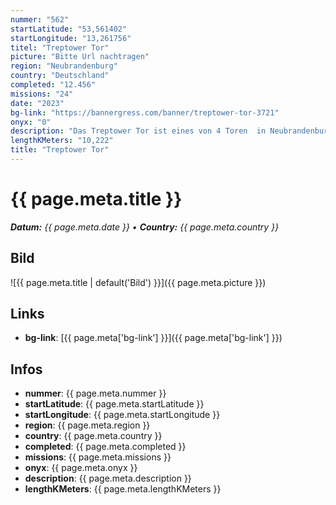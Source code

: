 ```yaml
---
nummer: "562"
startLatitude: "53,561402"
startLongitude: "13,261756"
titel: "Treptower Tor"
picture: "Bitte Url nachtragen"
region: "Neubrandenburg"
country: "Deutschland"
completed: "12.456"
missions: "24"
date: "2023"
bg-link: "https://bannergress.com/banner/treptower-tor-3721"
onyx: "0"
description: "Das Treptower Tor ist eines von 4 Toren  in Neubrandenburg. Im Baustil  der norddeutschen Backsteingotik wurde das Tor im 14. Jahrhundert errichtet."
lengthKMeters: "10,222"
title: "Treptower Tor"
---
```


# {{ page.meta.title }}
_**Datum:** {{ page.meta.date }} • **Country:** {{ page.meta.country }}_

## Bild
![{{ page.meta.title | default('Bild') }}]({{ page.meta.picture }})

## Links
- **bg-link**: [{{ page.meta['bg-link'] }}]({{ page.meta['bg-link'] }})

## Infos
- **nummer**: {{ page.meta.nummer }}
- **startLatitude**: {{ page.meta.startLatitude }}
- **startLongitude**: {{ page.meta.startLongitude }}
- **region**: {{ page.meta.region }}
- **country**: {{ page.meta.country }}
- **completed**: {{ page.meta.completed }}
- **missions**: {{ page.meta.missions }}
- **onyx**: {{ page.meta.onyx }}
- **description**: {{ page.meta.description }}
- **lengthKMeters**: {{ page.meta.lengthKMeters }}

